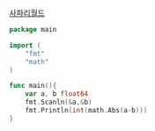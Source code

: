[사파리월드](https://www.acmicpc.net/problem/2420)
```go
package main

import (
	"fmt"
	"math"
)

func main(){
	var a, b float64
	fmt.Scanln(&a,&b)
	fmt.Println(int(math.Abs(a-b)))
}
```